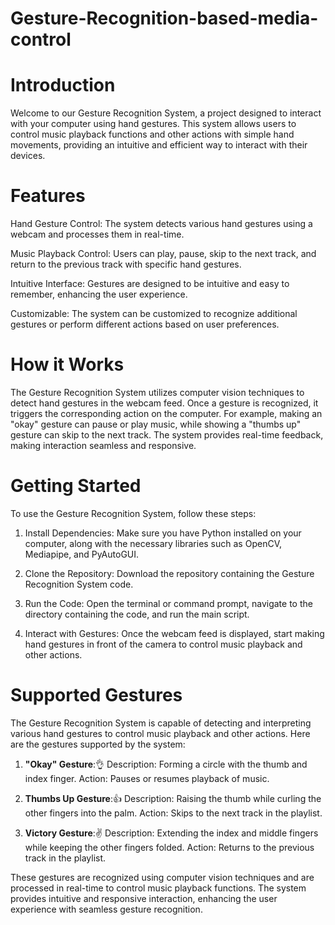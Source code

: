 # Gesture-Recognition-based-media-control

# **Introduction**

Welcome to our Gesture Recognition System, a project designed to interact with your computer using hand gestures. This system allows users to control music playback functions and other actions with simple hand movements, providing an intuitive and efficient way to interact with their devices.

# **Features**

Hand Gesture Control: The system detects various hand gestures using a webcam and processes them in real-time.

Music Playback Control: Users can play, pause, skip to the next track, and return to the previous track with specific hand gestures.

Intuitive Interface: Gestures are designed to be intuitive and easy to remember, enhancing the user experience.

Customizable: The system can be customized to recognize additional gestures or perform different actions based on user preferences.

# **How it Works**
The Gesture Recognition System utilizes computer vision techniques to detect hand gestures in the webcam feed. Once a gesture is recognized, it triggers the corresponding action on the computer. For example, making an "okay" gesture can pause or play music, while showing a "thumbs up" gesture can skip to the next track. The system provides real-time feedback, making interaction seamless and responsive.

# **Getting Started**
To use the Gesture Recognition System, follow these steps:

1) Install Dependencies: Make sure you have Python installed on your computer, along with the necessary libraries such as OpenCV, Mediapipe, and PyAutoGUI.

2) Clone the Repository: Download the repository containing the Gesture Recognition System code.

3) Run the Code: Open the terminal or command prompt, navigate to the directory containing the code, and run the main script.

4) Interact with Gestures: Once the webcam feed is displayed, start making hand gestures in front of the camera to control music playback and other actions.

# Supported Gestures
The Gesture Recognition System is capable of detecting and interpreting various hand gestures to control music playback and other actions. Here are the gestures supported by the system:

1) **"Okay" Gesture**:👌
     Description: Forming a circle with the thumb and index finger.
     Action: Pauses or resumes playback of music.

2) **Thumbs Up Gesture**:👍
    Description: Raising the thumb while curling the other fingers into the palm.
    Action: Skips to the next track in the playlist.

3) **Victory Gesture**:✌️
    Description: Extending the index and middle fingers while keeping the other fingers folded.
    Action: Returns to the previous track in the playlist.

These gestures are recognized using computer vision techniques and are processed in real-time to control music playback functions. The system provides intuitive and responsive interaction, enhancing the user experience with seamless gesture recognition.
